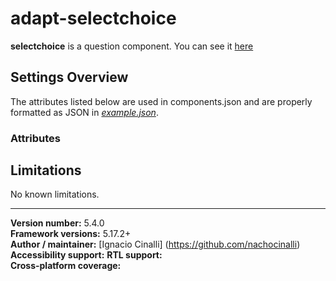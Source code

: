 # adapt-selectchoice
 **selectchoice** is a question component. You can see it [here](https://adaptlearning-no-core.web.app/#/id/qo-05)

## Settings Overview
The attributes listed below are used in components.json and are properly formatted as JSON in  [*example.json*](https://github.com/nachocinalli/adapt-selectchoice/blob/master/example.json).

### Attributes


## Limitations

No known limitations.

----------------------------
**Version number:**  5.4.0  
**Framework versions:** 5.17.2+  
**Author / maintainer:** [Ignacio Cinalli] (https://github.com/nachocinalli)  
**Accessibility support:** 
**RTL support:**   
**Cross-platform coverage:** 